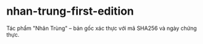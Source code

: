 # nhan-trung-first-edition
Tác phẩm "Nhân Trùng" – bản gốc xác thực với mã SHA256 và ngày chứng thực.
